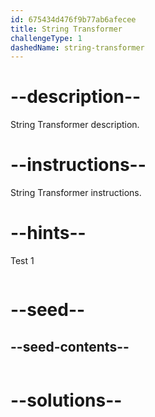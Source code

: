 ```yaml
---
id: 675434d476f9b77ab6afecee
title: String Transformer
challengeType: 1
dashedName: string-transformer
---
```


# --description--

String Transformer description.

# --instructions--

String Transformer instructions.

# --hints--

Test 1

```js

```

# --seed--
## --seed-contents--

```js

```

# --solutions--

```js

```
